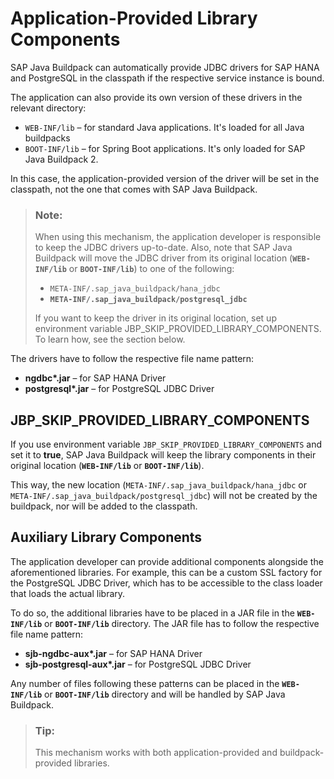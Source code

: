 <!-- loioc107eb83ffd94bb49098659b5e3d4911 -->

# Application-Provided Library Components

SAP Java Buildpack can automatically provide JDBC drivers for SAP HANA and PostgreSQL in the classpath if the respective service instance is bound.

The application can also provide its own version of these drivers in the relevant directory:

-   `WEB-INF/lib` – for standard Java applications. It's loaded for all Java buildpacks
-   `BOOT-INF/lib` – for Spring Boot applications. It's only loaded for SAP Java Buildpack 2.

In this case, the application-provided version of the driver will be set in the classpath, not the one that comes with SAP Java Buildpack.

> ### Note:  
> When using this mechanism, the application developer is responsible to keep the JDBC drivers up-to-date. Also, note that SAP Java Buildpack will move the JDBC driver from its original location \(**`WEB-INF/lib`** or **`BOOT-INF/lib`**\) to one of the following:
> 
> -   `META-INF/.sap_java_buildpack/hana_jdbc`
> -   **`META-INF/.sap_java_buildpack/postgresql_jdbc`**
> 
> If you want to keep the driver in its original location, set up environment variable JBP\_SKIP\_PROVIDED\_LIBRARY\_COMPONENTS. To learn how, see the section below.

The drivers have to follow the respective file name pattern:

-   **ngdbc\*.jar** – for SAP HANA Driver
-   **postgresql\*.jar** – for PostgreSQL JDBC Driver



<a name="loioc107eb83ffd94bb49098659b5e3d4911__section_jcs_r1k_pfc"/>

## JBP\_SKIP\_PROVIDED\_LIBRARY\_COMPONENTS

If you use environment variable `JBP_SKIP_PROVIDED_LIBRARY_COMPONENTS` and set it to **true**, SAP Java Buildpack will keep the library components in their original location \(**`WEB-INF/lib`** or **`BOOT-INF/lib`**\).

This way, the new location \(`META-INF/.sap_java_buildpack/hana_jdbc` or `META-INF/.sap_java_buildpack/postgresql_jdbc`\) will not be created by the buildpack, nor will be added to the classpath.



<a name="loioc107eb83ffd94bb49098659b5e3d4911__section_d3t_k4g_hcc"/>

## Auxiliary Library Components

The application developer can provide additional components alongside the aforementioned libraries. For example, this can be a custom SSL factory for the PostgreSQL JDBC Driver, which has to be accessible to the class loader that loads the actual library.

To do so, the additional libraries have to be placed in a JAR file in the **`WEB-INF/lib`** or **`BOOT-INF/lib`** directory. The JAR file has to follow the respective file name pattern:

-   **sjb-ngdbc-aux\*.jar** – for SAP HANA Driver
-   **sjb-postgresql-aux\*.jar** – for PostgreSQL JDBC Driver

Any number of files following these patterns can be placed in the **`WEB-INF/lib`** or **`BOOT-INF/lib`** directory and will be handled by SAP Java Buildpack.

> ### Tip:  
> This mechanism works with both application-provided and buildpack-provided libraries.

